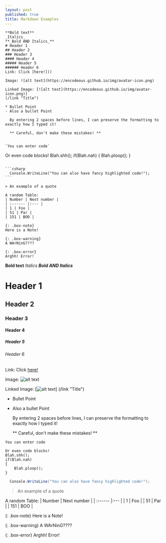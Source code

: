 ```yaml
---
layout: post
published: true
title: Markdown Examples
---
```



~~~
**Bold text**
_Italics_
**_Bold AND Italics_**
# Header 1
## Header 2
### Header 3
#### Header 4
##### Header 5
###### Header 6
Link: Click [here!]()

Image: ![alt text](https://encodeous.github.io/img/avatar-icon.png)

Linked Image: [![alt text](https://encodeous.github.io/img/avatar-icon.png)]
(/link "Title")

* Bullet Point
- Also a bullet Point

  By entering 2 spaces before lines, I can preserve the formatting to exactly how I typed it!
  
  ** Careful, don't make these mistakes! **


`You can enter code`
~~~
Or even code blocks!
Blah.shh();
if(Blah.nah)
{
	Blah.ploop();
}
~~~

```csharp
  Console.WriteLine("You can also have fancy highlighted code!");
```

> An example of a quote

A random Table:
| Number | Next number |
| :------ |:--- |
| 1 | Foo |
| 51 | Par |
| 151 | BOO |

{: .box-note}
Here is a Note!

{: .box-warning}
A WArNinG????

{: .box-error}
Arghh! Error!
~~~

**Bold text**
_Italics_
**_Bold AND Italics_**
# Header 1
## Header 2
### Header 3
#### Header 4
##### Header 5
###### Header 6
Link: Click [here!]()

Image: ![alt text](https://encodeous.github.io/img/avatar-icon.png)

Linked Image: [![alt text](https://encodeous.github.io/img/avatar-icon.png)]
(/link "Title")

* Bullet Point
- Also a bullet Point

  By entering 2 spaces before lines, I can preserve the formatting to exactly how I typed it!
  
  ** Careful, don't make these mistakes! **


`You can enter code`
~~~
Or even code blocks!
Blah.shh();
if(Blah.nah)
{
	Blah.ploop();
}
~~~

```csharp
  Console.WriteLine("You can also have fancy highlighted code!");
```

> An example of a quote

A random Table:
| Number | Next number |
| :------ |:--- |
| 1 | Foo |
| 51 | Par |
| 151 | BOO |

{: .box-note}
Here is a Note!

{: .box-warning}
A WArNinG????

{: .box-error}
Arghh! Error!
